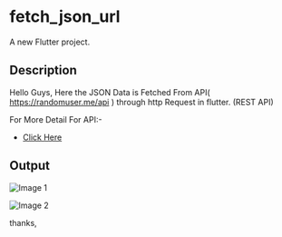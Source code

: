 # fetch_json_url

A new Flutter project.

## Description

Hello Guys,
Here the JSON Data is Fetched From API( https://randomuser.me/api ) through http Request in flutter.
(REST API)

For More Detail For API:-
- [Click Here](https://randomuser.me/)

## Output
![Image 1](C:\Users\Hp\Desktop\Screenshot_2020-06-21-15-30-54-980_com.example.fetch_json_url.jpg)

![Image 2](C:\Users\Hp\Desktop\Screenshot_2020-06-21-15-31-21-620_com.example.fetch_json_url.jpg)

thanks,

